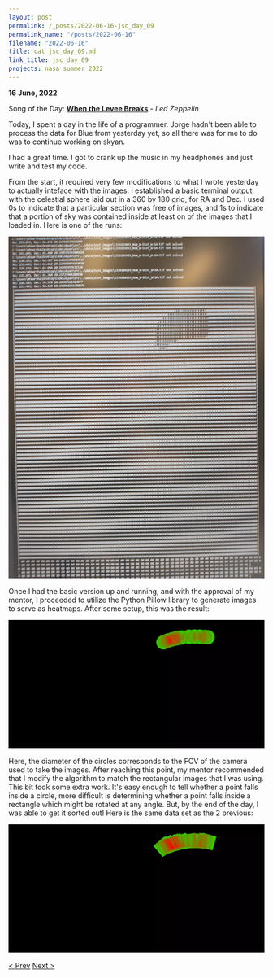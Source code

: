 ```yaml
---
layout: post
permalink: /_posts/2022-06-16-jsc_day_09
permalink_name: "/posts/2022-06-16"
filename: "2022-06-16"
title: cat jsc_day_09.md
link_title: jsc_day_09
projects: nasa_summer_2022
---
```

**16 June, 2022**

Song of the Day: [**When the Levee Breaks**](https://youtu.be/uwiTs60VoTM) - *Led Zeppelin*

Today, I spent a day in the life of a programmer. Jorge hadn't been able to process the data for Blue from yesterday yet, so all there was for me to do was to continue working on skyan. 

I had a great time. I got to crank up the music in my headphones and just write and test my code. 

From the start, it required very few modifications to what I wrote yesterday to actually inteface with the images. I established a basic terminal output, with the celestial sphere laid out in a 360 by 180 grid, for RA and Dec. I used 0s to indicate that a particular section was free of images, and 1s to indicate that a portion of sky was contained inside at least on of the images that I loaded in. Here is one of the runs:

![term](/assets/ref_images/early_heatmap.webp)

Once I had the basic version up and running, and with the approval of my mentor, I proceeded to utilize the Python Pillow library to generate images to serve as heatmaps. After some setup, this was the result:

![early_heatmap](/assets/ref_images/heatmap_001.webp)

Here, the diameter of the circles corresponds to the FOV of the camera used to take the images. After reaching this point, my mentor recommended that I modify the algorithm to match the rectangular images that I was using. This bit took some extra work. It's easy enough to tell whether a point falls inside a circle, more difficult is determining whether a point falls inside a rectangle which might be rotated at any angle. But, by the end of the day, I was able to get it sorted out! Here is the same data set as the 2 previous:

![developed_heatmap](/assets/images/heatmap_048.webp)

[< Prev](/_posts/2022-06-15-jsc_day_08)    [Next >](/_posts/2022-06-19-__init__quiet_rack)
